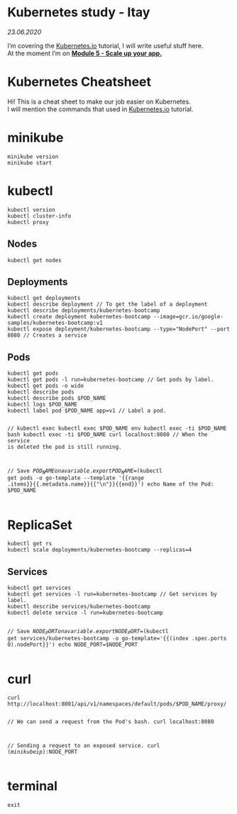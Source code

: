 <h1 id="kubernetes-study---itay">Kubernetes study - Itay</h1>
<p><em>23.06.2020</em></p>
<p>I’m covering the <a href="http://Kubernetes.io">Kubernetes.io</a> tutorial, I will write useful stuff here.<br>
At the moment I’m on <a href="https://kubernetes.io/docs/tutorials/kubernetes-basics/scale/scale-interactive/"><strong>Module 5 - Scale up your app.</strong></a></p>
<h1 id="kubernetes-cheatsheet">Kubernetes Cheatsheet</h1>
<p>Hi! This is a cheat sheet to make our job easier on Kubernetes.<br>
I will mention the commands that used in <a href="https://kubernetes.io/docs/tutorials/kubernetes-basics/create-cluster/">Kubernetes.io</a> tutorial.</p>
<h1 id="minikube">minikube</h1>
<pre><code>minikube version
minikube start
</code></pre>
<h1 id="kubectl">kubectl</h1>
<pre><code>kubectl version
kubectl cluster-info
kubectl proxy
</code></pre>
<h2 id="nodes">Nodes</h2>
<pre><code>kubectl get nodes
</code></pre>
<h2 id="deployments">Deployments</h2>
<pre><code>kubectl get deployments
kubectl describe deployment // To get the label of a deployment
kubectl describe deployments/kubernetes-bootcamp
kubectl create deployment kubernetes-bootcamp --image=gcr.io/google-samples/kubernetes-bootcamp:v1
kubectl expose deployment/kubernetes-bootcamp --type="NodePort" --port 8080 // Creates a service
</code></pre>
<h2 id="pods">Pods</h2>
<pre><code>kubectl get pods
kubectl get pods -l run=kubernetes-bootcamp // Get pods by label.
kubectl get pods -o wide
kubectl describe pods
kubectl describe pods $POD_NAME
kubectl logs $POD_NAME
kubectl label pod $POD_NAME app=v1 // Label a pod.

// kubectl exec
kubectl exec $POD_NAME env
kubectl exec -ti $POD_NAME bash
kubectl exec -ti $POD_NAME curl localhost:8080 // When the service is deleted the pod is still running.

// Save $POD_NAME on a variable.
export POD_NAME=$(kubectl get pods -o go-template --template '{{range .items}}{{.metadata.name}}{{"\n"}}{{end}}') echo Name of the Pod: $POD_NAME
</code></pre>

<h1 id="ReplicaSet">ReplicaSet</h1>
<pre><code>kubectl get rs
kubectl scale deployments/kubernetes-bootcamp --replicas=4
</code></pre>

<h2 id="services">Services</h2>
<pre><code>kubectl get services
kubectl get services -l run=kubernetes-bootcamp // Get services by label.
kubectl describe services/kubernetes-bootcamp
kubectl delete service -l run=kubernetes-bootcamp

// Save $NODE_PORT on a variable.
export NODE_PORT=$(kubectl get services/kubernetes-bootcamp -o go-template='{{(index .spec.ports 0).nodePort}}') echo NODE_PORT=$NODE_PORT
</code></pre>
<h1 id="curl">curl</h1>
<pre><code>curl http://localhost:8001/api/v1/namespaces/default/pods/$POD_NAME/proxy/

// We can send a request from the Pod's bash.
curl localhost:8080

// Sending a request to an exposed service. 
curl $(minikube ip):$NODE_PORT
</code></pre>
<h1 id="terminal">terminal</h1>
<pre><code>exit
</code></pre>

